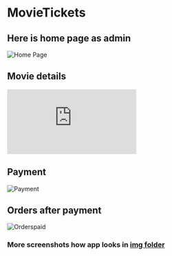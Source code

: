 # MovieTickets
## Here is home page as admin
![Home Page](https://zapodaj.net/images/5dc6bb2630b4b.png)

## Movie details
![Movie_Details](https://zapodaj.net/40e86f8eb65e0.png.html)

## Payment
![Payment](https://zapodaj.net/images/b1f8ad8803585.png)

## Orders after payment
![Orderspaid](https://zapodaj.net/images/138cecb630d8b.png)

### More screenshots how app looks in [img folder](https://github.com/JeffJotka/MovieTickets/tree/master/img)
